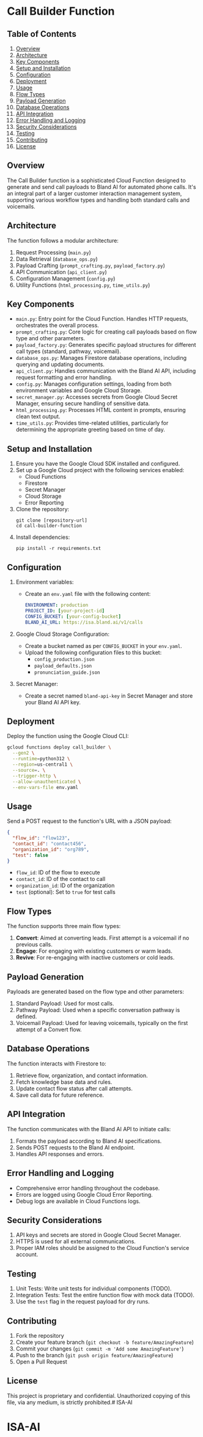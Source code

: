 # Call Builder Function

## Table of Contents
1. [Overview](#overview)
2. [Architecture](#architecture)
3. [Key Components](#key-components)
4. [Setup and Installation](#setup-and-installation)
5. [Configuration](#configuration)
6. [Deployment](#deployment)
7. [Usage](#usage)
8. [Flow Types](#flow-types)
9. [Payload Generation](#payload-generation)
10. [Database Operations](#database-operations)
11. [API Integration](#api-integration)
12. [Error Handling and Logging](#error-handling-and-logging)
13. [Security Considerations](#security-considerations)
14. [Testing](#testing)
15. [Contributing](#contributing)
16. [License](#license)

## Overview

The Call Builder function is a sophisticated Cloud Function designed to generate and send call payloads to Bland AI for automated phone calls. It's an integral part of a larger customer interaction management system, supporting various workflow types and handling both standard calls and voicemails.

## Architecture

The function follows a modular architecture:

1. Request Processing (`main.py`)
2. Data Retrieval (`database_ops.py`)
3. Payload Crafting (`prompt_crafting.py`, `payload_factory.py`)
4. API Communication (`api_client.py`)
5. Configuration Management (`config.py`)
6. Utility Functions (`html_processing.py`, `time_utils.py`)

## Key Components

- `main.py`: Entry point for the Cloud Function. Handles HTTP requests, orchestrates the overall process.
- `prompt_crafting.py`: Core logic for creating call payloads based on flow type and other parameters.
- `payload_factory.py`: Generates specific payload structures for different call types (standard, pathway, voicemail).
- `database_ops.py`: Manages Firestore database operations, including querying and updating documents.
- `api_client.py`: Handles communication with the Bland AI API, including request formatting and error handling.
- `config.py`: Manages configuration settings, loading from both environment variables and Google Cloud Storage.
- `secret_manager.py`: Accesses secrets from Google Cloud Secret Manager, ensuring secure handling of sensitive data.
- `html_processing.py`: Processes HTML content in prompts, ensuring clean text output.
- `time_utils.py`: Provides time-related utilities, particularly for determining the appropriate greeting based on time of day.

## Setup and Installation

1. Ensure you have the Google Cloud SDK installed and configured.
2. Set up a Google Cloud project with the following services enabled:
   - Cloud Functions
   - Firestore
   - Secret Manager
   - Cloud Storage
   - Error Reporting
3. Clone the repository:
   ```
   git clone [repository-url]
   cd call-builder-function
   ```
4. Install dependencies:
   ```
   pip install -r requirements.txt
   ```

## Configuration

1. Environment variables:
   - Create an `env.yaml` file with the following content:
     ```yaml
     ENVIRONMENT: production
     PROJECT_ID: [your-project-id]
     CONFIG_BUCKET: [your-config-bucket]
     BLAND_AI_URL: https://isa.bland.ai/v1/calls
     ```

2. Google Cloud Storage Configuration:
   - Create a bucket named as per `CONFIG_BUCKET` in your `env.yaml`.
   - Upload the following configuration files to this bucket:
     - `config_production.json`
     - `payload_defaults.json`
     - `pronunciation_guide.json`

3. Secret Manager:
   - Create a secret named `bland-api-key` in Secret Manager and store your Bland AI API key.

## Deployment

Deploy the function using the Google Cloud CLI:

```bash
gcloud functions deploy call_builder \
  --gen2 \
  --runtime=python312 \
  --region=us-central1 \
  --source=. \
  --trigger-http \
  --allow-unauthenticated \
  --env-vars-file env.yaml
```

## Usage

Send a POST request to the function's URL with a JSON payload:

```json
{
  "flow_id": "flow123",
  "contact_id": "contact456",
  "organization_id": "org789",
  "test": false
}
```

- `flow_id`: ID of the flow to execute
- `contact_id`: ID of the contact to call
- `organization_id`: ID of the organization
- `test` (optional): Set to `true` for test calls

## Flow Types

The function supports three main flow types:

1. **Convert**: Aimed at converting leads. First attempt is a voicemail if no previous calls.
2. **Engage**: For engaging with existing customers or warm leads.
3. **Revive**: For re-engaging with inactive customers or cold leads.

## Payload Generation

Payloads are generated based on the flow type and other parameters:

1. Standard Payload: Used for most calls.
2. Pathway Payload: Used when a specific conversation pathway is defined.
3. Voicemail Payload: Used for leaving voicemails, typically on the first attempt of a Convert flow.

## Database Operations

The function interacts with Firestore to:

1. Retrieve flow, organization, and contact information.
2. Fetch knowledge base data and rules.
3. Update contact flow status after call attempts.
4. Save call data for future reference.

## API Integration

The function communicates with the Bland AI API to initiate calls:

1. Formats the payload according to Bland AI specifications.
2. Sends POST requests to the Bland AI endpoint.
3. Handles API responses and errors.

## Error Handling and Logging

- Comprehensive error handling throughout the codebase.
- Errors are logged using Google Cloud Error Reporting.
- Debug logs are available in Cloud Functions logs.

## Security Considerations

1. API keys and secrets are stored in Google Cloud Secret Manager.
2. HTTPS is used for all external communications.
3. Proper IAM roles should be assigned to the Cloud Function's service account.

## Testing

1. Unit Tests: Write unit tests for individual components (TODO).
2. Integration Tests: Test the entire function flow with mock data (TODO).
3. Use the `test` flag in the request payload for dry runs.

## Contributing

1. Fork the repository
2. Create your feature branch (`git checkout -b feature/AmazingFeature`)
3. Commit your changes (`git commit -m 'Add some AmazingFeature'`)
4. Push to the branch (`git push origin feature/AmazingFeature`)
5. Open a Pull Request

## License

This project is proprietary and confidential. Unauthorized copying of this file, via any medium, is strictly prohibited.# ISA-AI
# ISA-AI
